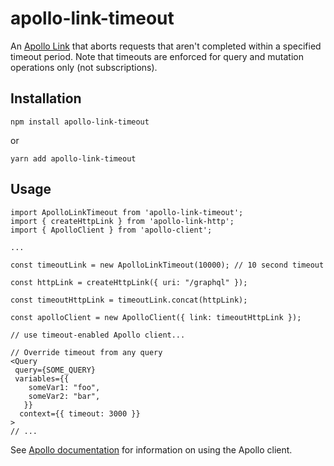 # apollo-link-timeout

An [Apollo Link](https://www.apollographql.com/docs/link/) that aborts requests that aren't completed within a specified timeout period. Note that timeouts are enforced for query and mutation operations only (not subscriptions).

## Installation
```
npm install apollo-link-timeout
```
or
```
yarn add apollo-link-timeout
```

## Usage
```
import ApolloLinkTimeout from 'apollo-link-timeout';
import { createHttpLink } from 'apollo-link-http';
import { ApolloClient } from 'apollo-client';

...

const timeoutLink = new ApolloLinkTimeout(10000); // 10 second timeout

const httpLink = createHttpLink({ uri: "/graphql" });

const timeoutHttpLink = timeoutLink.concat(httpLink);

const apolloClient = new ApolloClient({ link: timeoutHttpLink });

// use timeout-enabled Apollo client...

// Override timeout from any query 
<Query
 query={SOME_QUERY}
 variables={{
    someVar1: "foo",
    someVar2: "bar",
   }}
  context={{ timeout: 3000 }}
>
// ...
```

See [Apollo documentation](https://www.apollographql.com/client) for information on using the Apollo client.
